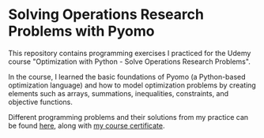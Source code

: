 # Solving Operations Research Problems with Pyomo
This repository contains programming exercises I practiced for the Udemy course "Optimization with Python - Solve Operations Research Problems".

In the course, I learned the basic foundations of Pyomo (a Python-based optimization language) and how to model optimization problems by creating elements such as arrays, summations, inequalities, constraints, and objective functions. 

Different programming problems and their solutions from my practice can be found [here](https://github.com/Heyimjiamin/Solving-Operations-Research-Problems-with-Pyomo/tree/main/Programming%20Exercise%20with%20Pyomo), along with [my course certificate](https://github.com/Heyimjiamin/Solving-Operations-Research-Problems-with-Pyomo/blob/main/Course%20Certificate.jpg).
